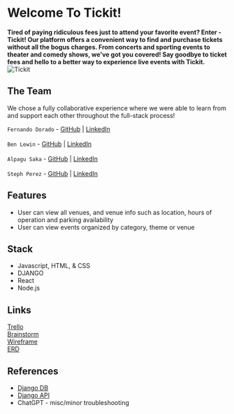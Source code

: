 # Welcome To Tickit!
**Tired of paying ridiculous fees just to attend your favorite event? Enter - Tickit! Our platform offers a convenient way to find and purchase tickets without all the bogus charges. From concerts and sporting events to theater and comedy shows, we've got you covered! Say goodbye to ticket fees and hello to a better way to experience live events with Tickit.** </br>
![Tickit](https://i.imgur.com/RZFjWPZ.png)

## The Team

We chose a fully collaborative experience where we were able to learn from and support each other throughout the full-stack process! </br>

`Fernando Dorado` - [GitHub](https://github.com/lastnameisgold) | [LinkedIn](https://www.linkedin.com/in/fdorado/)<br/><br/>
`Ben Lewin` - [GitHub](https://github.com/benjaminrogerlewin) | [LinkedIn](https://www.linkedin.com/in/benjaminrlewin/)<br/><br/>
`Alpagu Saka` - [GitHub](https://github.com/narniaeagle) | [LinkedIn](https://www.linkedin.com/in/alpagus/)<br/><br/>
`Steph Perez` - [GitHub](https://github.com/tephpez) | [LinkedIn](https://www.linkedin.com/in/tephpez/)

## Features

- User can view all venues, and venue info such as location, hours of operation and parking availability
- User can view events organized by category, theme or venue

## Stack
- Javascript, HTML, & CSS
- DJANGO
- React
- Node.js

## Links
[Trello](https://trello.com/b/DZ0NNiJz/tick-it)<br/>
[Brainstorm](https://www.figma.com/file/8Wr3ZtYYizaRjtiMLvmOm4/Tick-It-Brainstorm?node-id=31-374&t=rIGzjj4tFyf0I8B7-0)<br/>
[Wireframe](https://www.figma.com/file/64oHDXgb10xWTkvma5calY/tickit?node-id=0-1&t=ZxYj9TOsXa1xn80H-0)<br/>
[ERD](https://app.diagrams.net/#G1yU_hKvseXpkJyQ044fDx3s3k1m4hdxWf)<br/>

## References
- [Django DB](https://github.com/seir-123/u4_lesson_django_intro-1)
- [Django API](https://github.com/seir-123/u4_lesson_django_REST_API) 
- ChatGPT - misc/minor troubleshooting


